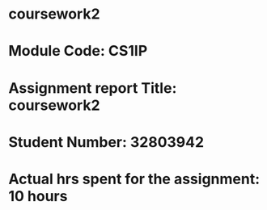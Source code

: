 # coursework2
# Module Code: CS1IP
# Assignment report Title: coursework2
# Student Number: 32803942
# Actual hrs spent for the assignment: 10 hours
